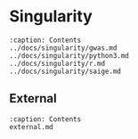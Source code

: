 # Singularity
```{toctree}
:caption: Contents
../docs/singularity/gwas.md
../docs/singularity/python3.md
../docs/singularity/r.md
../docs/singularity/saige.md
```
## External
```{toctree}
:caption: Contents
external.md
```
